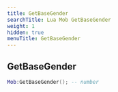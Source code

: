 ```yaml
---
title: GetBaseGender
searchTitle: Lua Mob GetBaseGender
weight: 1
hidden: true
menuTitle: GetBaseGender
---
```

## GetBaseGender
```lua
Mob:GetBaseGender(); -- number
```